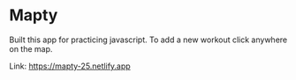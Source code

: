 # Mapty
Built this app for practicing javascript. To add a new workout click anywhere on the map.

Link: https://mapty-25.netlify.app
